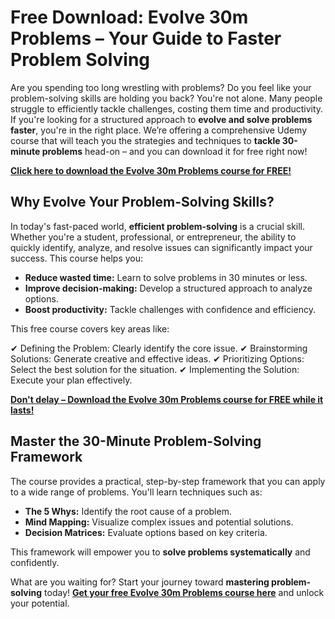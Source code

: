 # Free Download: Evolve 30m Problems – Your Guide to Faster Problem Solving

Are you spending too long wrestling with problems? Do you feel like your problem-solving skills are holding you back? You're not alone. Many people struggle to efficiently tackle challenges, costing them time and productivity. If you're looking for a structured approach to **evolve and solve problems faster**, you're in the right place. We’re offering a comprehensive Udemy course that will teach you the strategies and techniques to **tackle 30-minute problems** head-on – and you can download it for free right now!

[**Click here to download the Evolve 30m Problems course for FREE!**](https://udemywork.com/evolve-30m-problems)

## Why Evolve Your Problem-Solving Skills?

In today's fast-paced world, **efficient problem-solving** is a crucial skill. Whether you're a student, professional, or entrepreneur, the ability to quickly identify, analyze, and resolve issues can significantly impact your success. This course helps you:

*   **Reduce wasted time:** Learn to solve problems in 30 minutes or less.
*   **Improve decision-making:** Develop a structured approach to analyze options.
*   **Boost productivity:** Tackle challenges with confidence and efficiency.

This free course covers key areas like:

✔ Defining the Problem: Clearly identify the core issue.
✔ Brainstorming Solutions: Generate creative and effective ideas.
✔ Prioritizing Options: Select the best solution for the situation.
✔ Implementing the Solution: Execute your plan effectively.

[**Don't delay – Download the Evolve 30m Problems course for FREE while it lasts!**](https://udemywork.com/evolve-30m-problems)

## Master the 30-Minute Problem-Solving Framework

The course provides a practical, step-by-step framework that you can apply to a wide range of problems. You'll learn techniques such as:

*   **The 5 Whys:** Identify the root cause of a problem.
*   **Mind Mapping:** Visualize complex issues and potential solutions.
*   **Decision Matrices:** Evaluate options based on key criteria.

This framework will empower you to **solve problems systematically** and confidently.

What are you waiting for? Start your journey toward **mastering problem-solving** today! **[Get your free Evolve 30m Problems course here](https://udemywork.com/evolve-30m-problems)** and unlock your potential.

